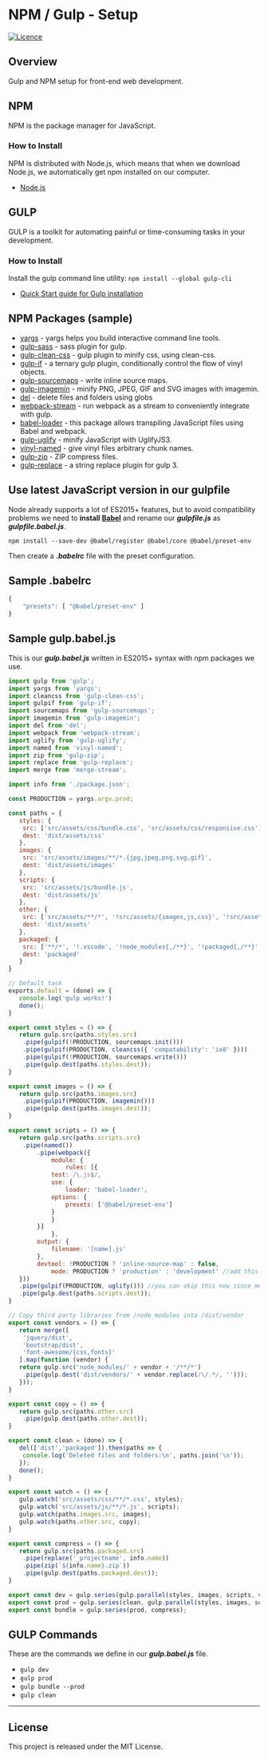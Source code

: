 # NPM / Gulp - Setup

[![Licence](https://img.shields.io/github/license/Ileriayo/markdown-badges?style=for-the-badge)](./LICENSE)

## Overview

Gulp and NPM setup for front-end web development.

## NPM

NPM is the package manager for JavaScript.

### How to Install

NPM is distributed with Node.js, which means that when we download Node.js, we automatically get npm installed on our computer.

- [Node.js](https://nodejs.org/en/)

## GULP

GULP is a toolkit for automating painful or time-consuming tasks in your development.

### How to Install

Install the gulp command line utility: `npm install --global gulp-cli`

- [Quick Start guide for Gulp installation](https://gulpjs.com/docs/en/getting-started/quick-start)

## NPM Packages (sample)

- [yargs](https://www.npmjs.com/package/yargs) - yargs helps you build interactive command line tools.
- [gulp-sass](https://www.npmjs.com/package/gulp-sass) - sass plugin for gulp.
- [gulp-clean-css](https://www.npmjs.com/package/gulp-clean-css) - gulp plugin to minify css, using clean-css.
- [gulp-if](https://www.npmjs.com/package/gulp-if) - a ternary gulp plugin, conditionally control the flow of vinyl objects.
- [gulp-sourcemaps](https://www.npmjs.com/package/gulp-sourcemaps) - write inline source maps.
- [gulp-imagemin](https://www.npmjs.com/package/gulp-imagemin) - minify PNG, JPEG, GIF and SVG images with imagemin.
- [del](https://www.npmjs.com/package/del) - delete files and folders using globs
- [webpack-stream](https://www.npmjs.com/package/webpack-stream) - run webpack as a stream to conveniently integrate with gulp.
- [babel-loader](https://www.npmjs.com/package/babel-loader) - this package allows transpiling JavaScript files using Babel and webpack.
- [gulp-uglify](https://www.npmjs.com/package/gulp-uglify) - minify JavaScript with UglifyJS3.
- [vinyl-named](https://www.npmjs.com/package/vinyl-named) - give vinyl files arbitrary chunk names.
- [gulp-zip](https://www.npmjs.com/package/gulp-zip) - ZIP compress files.
- [gulp-replace](https://www.npmjs.com/package/gulp-replace) - a string replace plugin for gulp 3.

## Use latest JavaScript version in our gulpfile

Node already supports a lot of ES2015+ features, but to avoid compatibility problems we need to **install [Babel](https://babeljs.io/docs/en/babel-register)** and rename our **_gulpfile.js_** as **_gulpfile.babel.js_**.

`npm install --save-dev @babel/register @babel/core @babel/preset-env`

Then create a **_.babelrc_** file with the preset configuration.

## Sample .babelrc

```javascript
{
    "presets": [ "@babel/preset-env" ]
}
```

## Sample gulp.babel.js

This is our **_gulp.babel.js_** written in ES2015+ syntax with npm packages we use.

```javascript
import gulp from 'gulp';
import yargs from 'yargs';
import cleancss from 'gulp-clean-css';
import gulpif from 'gulp-if';
import sourcemaps from 'gulp-sourcemaps';
import imagemin from 'gulp-imagemin';
import del from 'del';
import webpack from 'webpack-stream';
import uglify from 'gulp-uglify';
import named from 'vinyl-named';
import zip from 'gulp-zip';
import replace from 'gulp-replace';
import merge from 'merge-stream';

import info from './package.json';

const PRODUCTION = yargs.argv.prod;

const paths = {
   styles: {
	src: ['src/assets/css/bundle.css', 'src/assets/css/responsive.css'],
	dest: 'dist/assets/css'
   },
   images: {
	src: 'src/assets/images/**/*.{jpg,jpeg,png,svg,gif}',
	dest: 'dist/assets/images'
   },
   scripts: {
	src: 'src/assets/js/bundle.js',
	dest: 'dist/assets/js'
   },
   other: {
	src: ['src/assets/**/*', '!src/assets/{images,js,css}', '!src/assets/{images,js,css}/**/*'], 
	dest: 'dist/assets'
   },
   packaged: {
	src: ['**/*', '!.vscode', '!node_modules{,/**}', '!packaged{,/**}', '!src{,/**}', '!.babelrc', '!.gitignore', '!gulpfile.babel.js', '!package.json', '!package-lock.json'],
	dest: 'packaged'
   }
}

// Default task
exports.default = (done) => {
   console.log('gulp works!')
   done();
}

export const styles = () => {
   return gulp.src(paths.styles.src)
	.pipe(gulpif(!PRODUCTION, sourcemaps.init()))
	.pipe(gulpif(PRODUCTION, cleancss({ 'compatability': 'ie8' })))
	.pipe(gulpif(!PRODUCTION, sourcemaps.write()))
	.pipe(gulp.dest(paths.styles.dest));
}

export const images = () => {
   return gulp.src(paths.images.src)
	.pipe(gulpif(PRODUCTION, imagemin()))
	.pipe(gulp.dest(paths.images.dest));
}

export const scripts = () => {
   return gulp.src(paths.scripts.src)
	.pipe(named())
        .pipe(webpack({
            module: {
                rules: [{
		    test: /\.js$/,
		    use: { 
		    	loader: 'babel-loader',
			options: {
				presets: ['@babel/preset-env']
			}
		    }
		}]
            },
	    output: {
	        filename: '[name].js'
	    },
	    devtool: !PRODUCTION ? 'inline-source-map' : false,
            mode: PRODUCTION ? 'production' : 'development' //add this
   }))
   .pipe(gulpif(PRODUCTION, uglify())) //you can skip this now since mode will already minify
   .pipe(gulp.dest(paths.scripts.dest));
}

// Copy third party libraries from /node_modules into /dist/vendor
export const vendors = () => {
   return merge([
	'jquery/dist',
	'bootstrap/dist',
	'font-awesome/{css,fonts}'
   ].map(function (vendor) {
   return gulp.src('node_modules/' + vendor + '/**/*')
	.pipe(gulp.dest('dist/vendors/' + vendor.replace(/\/.*/, '')));
   }));
}

export const copy = () => {
   return gulp.src(paths.other.src)
	.pipe(gulp.dest(paths.other.dest));
}

export const clean = (done) => {
   del(['dist','packaged']).then(paths => {
	console.log('Deleted files and folders:\n', paths.join('\n'));
   });
   done();
}

export const watch = () => {
   gulp.watch('src/assets/css/**/*.css', styles);
   gulp.watch('src/assets/js/**/*.js', scripts);
   gulp.watch(paths.images.src, images);
   gulp.watch(paths.other.src, copy);
}

export const compress = () => {
   return gulp.src(paths.packaged.src)
	.pipe(replace('_projectname', info.name))
	.pipe(zip(`${info.name}.zip`))
	.pipe(gulp.dest(paths.packaged.dest));
}

export const dev = gulp.series(gulp.parallel(styles, images, scripts, vendors, copy), watch);
export const prod = gulp.series(clean, gulp.parallel(styles, images, scripts, vendors, copy));
export const bundle = gulp.series(prod, compress);
```

## GULP Commands

These are the commands we define in our **_gulp.babel.js_** file.

- `gulp dev`
- `gulp prod`
- `gulp bundle --prod`
- `gulp clean`

---

## License

This project is released under the MIT License.
